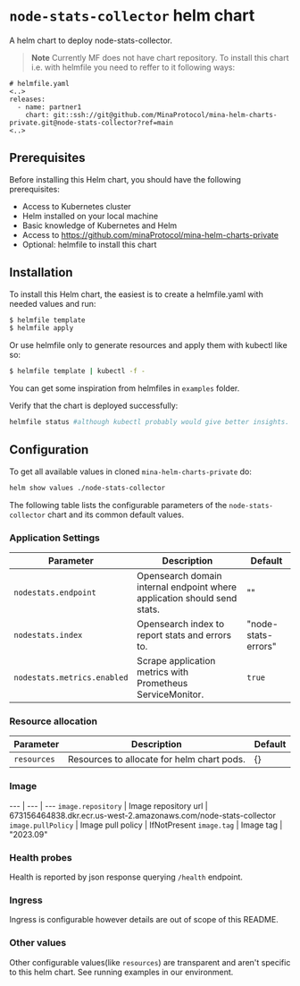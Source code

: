 # `node-stats-collector` helm chart
A helm chart to deploy node-stats-collector.

> **Note** Currently MF does not have chart repository. To install this chart i.e. with helmfile you need to reffer to it following ways:

```console
# helmfile.yaml
<..>
releases:
  - name: partner1
    chart: git::ssh://git@github.com/MinaProtocol/mina-helm-charts-private.git@node-stats-collector?ref=main
<..>
```

## Prerequisites

Before installing this Helm chart, you should have the following prerequisites:

 - Access to Kubernetes cluster
 - Helm installed on your local machine
 - Basic knowledge of Kubernetes and Helm
 - Access to https://github.com/minaProtocol/mina-helm-charts-private
 - Optional: helmfile to install this chart

## Installation

To install this Helm chart, the easiest is to create a helmfile.yaml with needed values and run:
```bash
$ helmfile template
$ helmfile apply
 ```

Or use helmfile only to generate resources and apply them with kubectl like so:

```bash
$ helmfile template | kubectl -f -
```

You can get some inspiration from helmfiles in `examples` folder.

Verify that the chart is deployed successfully:

```bash
helmfile status #although kubectl probably would give better insights.
```

## Configuration

To get all available values in cloned `mina-helm-charts-private` do:

```bash
helm show values ./node-stats-collector
```

The following table lists the configurable parameters of the `node-stats-collector` chart and its common default values.

### Application Settings

Parameter | Description | Default
--- | --- | ---
`nodestats.endpoint` | Opensearch domain internal endpoint where application should send stats. | ""
`nodestats.index` | Opensearch index to report stats and errors to. | "node-stats-errors"
`nodestats.metrics.enabled` | Scrape application metrics with Prometheus ServiceMonitor. | `true`

### Resource allocation

Parameter | Description | Default
--- | --- | ---
`resources` | Resources to allocate for helm chart pods. | {}

### Image
--- | --- | ---
`image.repository` | Image repository url | 673156464838.dkr.ecr.us-west-2.amazonaws.com/node-stats-collector
`image.pullPolicy` | Image pull policy | IfNotPresent
`image.tag` | Image tag | "2023.09"

### Health probes

Health is reported by json response querying `/health` endpoint.

### Ingress

Ingress is configurable however details are out of scope of this README.

### Other values

Other configurable values(like `resources`) are transparent and aren't specific to this helm chart. See running examples in our environment.
